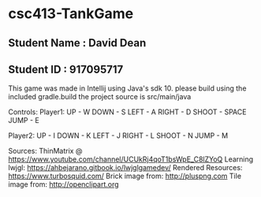 # csc413-TankGame

## Student Name : David Dean
## Student ID : 917095717

This game was made in Intellij using Java's sdk 10.
please build using the included gradle.build
the project source is src/main/java

Controls:
Player1:
UP - W
DOWN - S
LEFT - A
RIGHT - D
SHOOT - SPACE
JUMP - E

Player2:
UP - I
DOWN - K 
LEFT - J
RIGHT - L
SHOOT - N
JUMP -  M

Sources:
ThinMatrix @ https://www.youtube.com/channel/UCUkRj4qoT1bsWpE_C8lZYoQ
Learning lwjgl: https://ahbejarano.gitbook.io/lwjglgamedev/
Rendered Resources: https://www.turbosquid.com/
Brick image from: http://pluspng.com
Tile image from: http://openclipart.org
